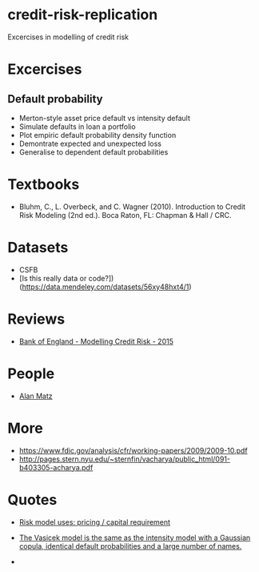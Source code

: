 # credit-risk-replication
Excercises in modelling of credit risk

# Excercises

## Default probability 

- Merton-style asset price default vs intensity default 
- Simulate defaults in loan a portfolio
- Plot empiric default probability density function
- Demontrate expected and unexpected loss
- Generalise to dependent default probabilities

# Textbooks

- Bluhm, C., L. Overbeck, and C. Wagner (2010). Introduction to Credit Risk Modeling (2nd ed.). Boca
Raton, FL: Chapman & Hall / CRC.

# Datasets 

- CSFB 
- [Is this really data or code?])(https://data.mendeley.com/datasets/56xy48hxt4/1)

# Reviews

- [Bank of England - Modelling Credit Risk - 2015](https://www.bankofengland.co.uk/-/media/boe/files/ccbs/resources/modelling-credit-risk)

# People

- [Alan Matz](http://www.columbia.edu/~amm26/index.html)


# More

- https://www.fdic.gov/analysis/cfr/working-papers/2009/2009-10.pdf
- http://pages.stern.nyu.edu/~sternfin/vacharya/public_html/091-b403305-acharya.pdf


# Quotes 

- [Risk model uses: pricing / capital requirement](___TO_ADD__)

- [The Vasicek model is the same as the intensity model with a Gaussian copula, identical default
probabilities and a large number of names.](http://dse.univr.it/safe/documents/SSEFCANAZEI2012/07_correlation_-_modeling.pdf)

- 
